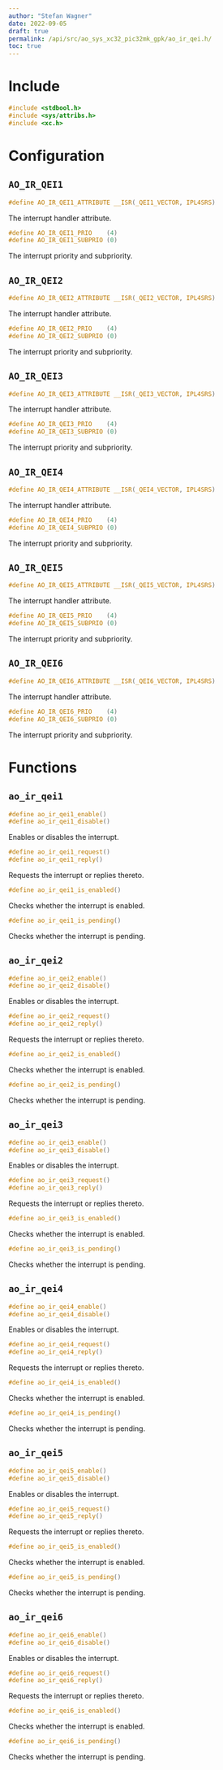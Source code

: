 ```yaml
---
author: "Stefan Wagner"
date: 2022-09-05
draft: true
permalink: /api/src/ao_sys_xc32_pic32mk_gpk/ao_ir_qei.h/
toc: true
---
```


# Include

```c
#include <stdbool.h>
#include <sys/attribs.h>
#include <xc.h>
```

# Configuration

## `AO_IR_QEI1`

```c
#define AO_IR_QEI1_ATTRIBUTE __ISR(_QEI1_VECTOR, IPL4SRS)
```

The interrupt handler attribute.

```c
#define AO_IR_QEI1_PRIO    (4)
#define AO_IR_QEI1_SUBPRIO (0)
```

The interrupt priority and subpriority.

## `AO_IR_QEI2`

```c
#define AO_IR_QEI2_ATTRIBUTE __ISR(_QEI2_VECTOR, IPL4SRS)
```

The interrupt handler attribute.

```c
#define AO_IR_QEI2_PRIO    (4)
#define AO_IR_QEI2_SUBPRIO (0)
```

The interrupt priority and subpriority.

## `AO_IR_QEI3`

```c
#define AO_IR_QEI3_ATTRIBUTE __ISR(_QEI3_VECTOR, IPL4SRS)
```

The interrupt handler attribute.

```c
#define AO_IR_QEI3_PRIO    (4)
#define AO_IR_QEI3_SUBPRIO (0)
```

The interrupt priority and subpriority.

## `AO_IR_QEI4`

```c
#define AO_IR_QEI4_ATTRIBUTE __ISR(_QEI4_VECTOR, IPL4SRS)
```

The interrupt handler attribute.

```c
#define AO_IR_QEI4_PRIO    (4)
#define AO_IR_QEI4_SUBPRIO (0)
```

The interrupt priority and subpriority.

## `AO_IR_QEI5`

```c
#define AO_IR_QEI5_ATTRIBUTE __ISR(_QEI5_VECTOR, IPL4SRS)
```

The interrupt handler attribute.

```c
#define AO_IR_QEI5_PRIO    (4)
#define AO_IR_QEI5_SUBPRIO (0)
```

The interrupt priority and subpriority.

## `AO_IR_QEI6`

```c
#define AO_IR_QEI6_ATTRIBUTE __ISR(_QEI6_VECTOR, IPL4SRS)
```

The interrupt handler attribute.

```c
#define AO_IR_QEI6_PRIO    (4)
#define AO_IR_QEI6_SUBPRIO (0)
```

The interrupt priority and subpriority.

# Functions

## `ao_ir_qei1`

```c
#define ao_ir_qei1_enable()
#define ao_ir_qei1_disable()
```

Enables or disables the interrupt.

```c
#define ao_ir_qei1_request()
#define ao_ir_qei1_reply()
```

Requests the interrupt or replies thereto.

```c
#define ao_ir_qei1_is_enabled()
```

Checks whether the interrupt is enabled.

```c
#define ao_ir_qei1_is_pending()
```

Checks whether the interrupt is pending.

## `ao_ir_qei2`

```c
#define ao_ir_qei2_enable()
#define ao_ir_qei2_disable()
```

Enables or disables the interrupt.

```c
#define ao_ir_qei2_request()
#define ao_ir_qei2_reply()
```

Requests the interrupt or replies thereto.

```c
#define ao_ir_qei2_is_enabled()
```

Checks whether the interrupt is enabled.

```c
#define ao_ir_qei2_is_pending()
```

Checks whether the interrupt is pending.

## `ao_ir_qei3`

```c
#define ao_ir_qei3_enable()
#define ao_ir_qei3_disable()
```

Enables or disables the interrupt.

```c
#define ao_ir_qei3_request()
#define ao_ir_qei3_reply()
```

Requests the interrupt or replies thereto.

```c
#define ao_ir_qei3_is_enabled()
```

Checks whether the interrupt is enabled.

```c
#define ao_ir_qei3_is_pending()
```

Checks whether the interrupt is pending.

## `ao_ir_qei4`

```c
#define ao_ir_qei4_enable()
#define ao_ir_qei4_disable()
```

Enables or disables the interrupt.

```c
#define ao_ir_qei4_request()
#define ao_ir_qei4_reply()
```

Requests the interrupt or replies thereto.

```c
#define ao_ir_qei4_is_enabled()
```

Checks whether the interrupt is enabled.

```c
#define ao_ir_qei4_is_pending()
```

Checks whether the interrupt is pending.

## `ao_ir_qei5`

```c
#define ao_ir_qei5_enable()
#define ao_ir_qei5_disable()
```

Enables or disables the interrupt.

```c
#define ao_ir_qei5_request()
#define ao_ir_qei5_reply()
```

Requests the interrupt or replies thereto.

```c
#define ao_ir_qei5_is_enabled()
```

Checks whether the interrupt is enabled.

```c
#define ao_ir_qei5_is_pending()
```

Checks whether the interrupt is pending.

## `ao_ir_qei6`

```c
#define ao_ir_qei6_enable()
#define ao_ir_qei6_disable()
```

Enables or disables the interrupt.

```c
#define ao_ir_qei6_request()
#define ao_ir_qei6_reply()
```

Requests the interrupt or replies thereto.

```c
#define ao_ir_qei6_is_enabled()
```

Checks whether the interrupt is enabled.

```c
#define ao_ir_qei6_is_pending()
```

Checks whether the interrupt is pending.
